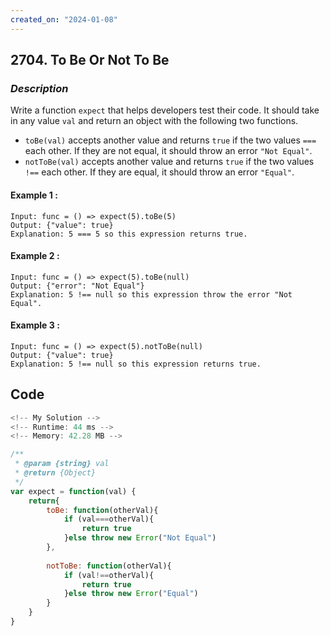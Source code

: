 ```yaml
---
created_on: "2024-01-08"
---
```


## 2704. To Be Or Not To Be


### _Description_

Write a function `expect` that helps developers test their code. It should take in any value `val` and return an object with the following two functions.

- `toBe(val)` accepts another value and returns `true` if the two values `===` each other. If they are not equal, it should throw an error  `"Not Equal"`.
- `notToBe(val)` accepts another value and returns `true` if the two values `!==` each other. If they are equal, it should throw an error `"Equal"`.

#### Example 1 :
```
Input: func = () => expect(5).toBe(5)
Output: {"value": true}
Explanation: 5 === 5 so this expression returns true.
```

#### Example 2 :
```
Input: func = () => expect(5).toBe(null)
Output: {"error": "Not Equal"}
Explanation: 5 !== null so this expression throw the error "Not Equal".
```

#### Example 3 :
```
Input: func = () => expect(5).notToBe(null)
Output: {"value": true}
Explanation: 5 !== null so this expression returns true.
```



## Code

```JavaScript
<!-- My Solution -->
<!-- Runtime: 44 ms -->
<!-- Memory: 42.28 MB -->

/**
 * @param {string} val
 * @return {Object}
 */
var expect = function(val) {
    return{
        toBe: function(otherVal){
            if (val===otherVal){
                return true
            }else throw new Error("Not Equal")
        },
    
        notToBe: function(otherVal){
            if (val!==otherVal){
                return true
            }else throw new Error("Equal")
        }
    }
}


```

